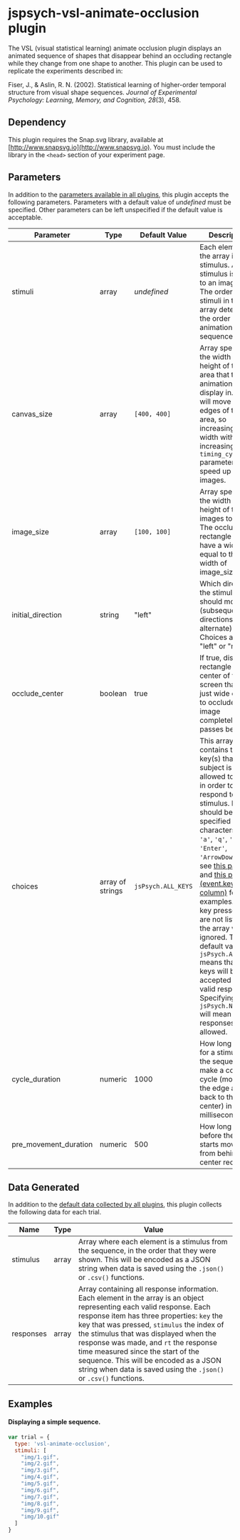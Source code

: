# jspsych-vsl-animate-occlusion plugin

The VSL (visual statistical learning) animate occlusion plugin displays an animated sequence of shapes that disappear behind an occluding rectangle while they change from one shape to another. This plugin can be used to replicate the experiments described in:

Fiser, J., & Aslin, R. N. (2002). Statistical learning of higher-order temporal structure from visual shape sequences. *Journal of Experimental Psychology: Learning, Memory, and Cognition, 28*(3), 458.

## Dependency

This plugin requires the Snap.svg library, available at [http://www.snapsvg.io](http://www.snapsvg.io). You must include the library in the `<head>` section of your experiment page.

## Parameters

In addition to the [parameters available in all plugins](/overview/plugins#parameters-available-in-all-plugins), this plugin accepts the following parameters. Parameters with a default value of *undefined* must be specified. Other parameters can be left unspecified if the default value is acceptable.

| Parameter             | Type             | Default Value      | Description                              |
| --------------------- | ---------------- | ------------------ | ---------------------------------------- |
| stimuli               | array            | *undefined*        | Each element of the array is a stimulus. A stimulus is a path to an image file. The order of stimuli in the array determines the order of the animation sequence. |
| canvas_size           | array            | `[400, 400]`       | Array specifying the width and height of the area that the animation will display in. Stimuli will move to the edges of this area, so increasing the width without increasing the `timing_cycle` parameter will speed up the images. |
| image_size            | array            | `[100, 100]`       | Array specifying the width and height of the images to show. The occluding rectangle will have a width equal to the width of image_size. |
| initial_direction     | string           | "left"             | Which direction the stimulus should move first (subsequent directions will alternate). Choices are "left" or "right". |
| occlude_center        | boolean          | true               | If true, display a rectangle in the center of the screen that is just wide enough to occlude the image completely as it passes behind. |
| choices               | array of strings | `jsPsych.ALL_KEYS` | This array contains the key(s) that the subject is allowed to press in order to respond to the stimulus. Keys should be specified as characters (e.g., `'a'`, `'q'`, `' '`, `'Enter'`, `'ArrowDown'`) - see [this page](https://developer.mozilla.org/en-US/docs/Web/API/KeyboardEvent/key/Key_Values) and [this page (event.key column)](https://www.freecodecamp.org/news/javascript-keycode-list-keypress-event-key-codes/) for more examples. Any key presses that are not listed in the array will be ignored. The default value of `jsPsych.ALL_KEYS` means that all keys will be accepted as valid responses. Specifying `jsPsych.NO_KEYS` will mean that no responses are allowed. |
| cycle_duration        | numeric          | 1000               | How long it takes for a stimulus in the sequence to make a complete cycle (move to the edge and back to the center) in milliseconds. |
| pre_movement_duration | numeric          | 500                | How long to wait before the stimuli starts moving from behind the center rectangle. |

## Data Generated

In addition to the [default data collected by all plugins](/overview/plugins#data-collected-by-all-plugins), this plugin collects the following data for each trial.

| Name      | Type        | Value                                    |
| --------- | ----------- | ---------------------------------------- |
| stimulus  | array | Array where each element is a stimulus from the sequence, in the order that they were shown. This will be encoded as a JSON string when data is saved using the `.json()` or `.csv()` functions. |
| responses | array | Array containing all response information. Each element in the array is an object representing each valid response. Each response item has three properties: `key` the key that was pressed, `stimulus` the index of the stimulus that was displayed when the response was made, and `rt` the response time measured since the start of the sequence. This will be encoded as a JSON string when data is saved using the `.json()` or `.csv()` functions. |

## Examples

#### Displaying a simple sequence.

```javascript
var trial = {
  type: 'vsl-animate-occlusion',
  stimuli: [
    "img/1.gif",
    "img/2.gif",
    "img/3.gif",
    "img/4.gif",
    "img/5.gif",
    "img/6.gif",
    "img/7.gif",
    "img/8.gif",
    "img/9.gif",
    "img/10.gif"
  ]
}
```

